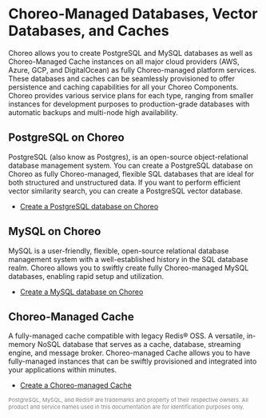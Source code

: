 # Choreo-Managed Databases, Vector Databases, and Caches

Choreo allows you to create PostgreSQL and MySQL databases as well as Choreo-Managed Cache instances on all major cloud providers (AWS, Azure, GCP, and DigitalOcean) as fully Choreo-managed platform services.
These databases and caches can be seamlessly provisioned to offer persistence and caching capabilities for all your Choreo Components. Choreo provides various service plans for each type, ranging from smaller instances for development purposes to production-grade databases with automatic backups and multi-node high availability.

## PostgreSQL on Choreo

PostgreSQL (also know as Postgres), is an open-source object-relational database management system. You can create a PostgreSQL database on Choreo as fully Choreo-managed, flexible SQL databases that are ideal for both structured and unstructured data. If you want to perform efficient vector similarity search, you can create a PostgreSQL vector database.

- [Create a PostgreSQL database on Choreo](./choreo-managed-postgresql-databases.md)

## MySQL on Choreo

MySQL is a user-friendly, flexible, open-source relational database management system with a well-established history in the SQL database realm. Choreo allows you to swiftly create fully Choreo-managed MySQL databases, enabling rapid setup and utilization.

- [Create a MySQL database on Choreo](./choreo-managed-mysql-databases.md)

## Choreo-Managed Cache

A fully-managed cache compatible with legacy Redis® OSS. A versatile, in-memory NoSQL database that serves as a cache, database, streaming engine, and message broker. Choreo-managed Cache allows you to have fully-managed instances that can be swiftly provisioned and integrated into your applications within minutes.

- [Create a Choreo-managed Cache](./choreo-managed-caches.md)

<span style="font-size: 11px; color:gray;">
 PostgreSQL, MySQL, and Redis® are trademarks and property of their respective owners. All product and service names used in this documentation are for identification purposes only. 
</span>
